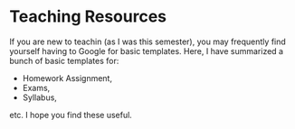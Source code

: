 # Teaching Resources

If you are new to teachin (as I was this semester), you may frequently find yourself having to Google for basic templates. Here, I have summarized a bunch of basic templates for: 

- Homework Assignment, 
- Exams, 
- Syllabus, 

etc. I hope you find these useful. 